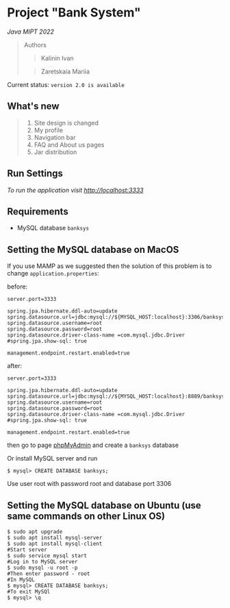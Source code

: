 # Project "Bank System"

*Java MIPT 2022*

>Authors
>>Kalinin Ivan
>
>>Zaretskaia Mariia

Current status: `version 2.0 is available`


## What's new

>1. Site design is changed
>2. My profile
>3. Navigation bar
>4. FAQ and About us pages
>5. Jar distribution


## Run Settings

*To run the application visit [http://localhost:3333](http://localhost:3333/)*

## Requirements

- MySQL database `banksys`

## Setting the MySQL database on MacOS

If you use MAMP as we suggested then the solution of this problem is to change `application.properties`:

before:
```properties
server.port=3333

spring.jpa.hibernate.ddl-auto=update
spring.datasource.url=jdbc:mysql://${MYSQL_HOST:localhost}:3306/banksys
spring.datasource.username=root
spring.datasource.password=root
spring.datasource.driver-class-name =com.mysql.jdbc.Driver
#spring.jpa.show-sql: true

management.endpoint.restart.enabled=true
```

after:
```properties
server.port=3333

spring.jpa.hibernate.ddl-auto=update
spring.datasource.url=jdbc:mysql://${MYSQL_HOST:localhost}:8889/banksys
spring.datasource.username=root
spring.datasource.password=root
spring.datasource.driver-class-name =com.mysql.jdbc.Driver
#spring.jpa.show-sql: true

management.endpoint.restart.enabled=true
```

then go to page [phpMyAdmin](http://localhost/phpMyAdmin/) and create a `banksys` database

Or install MySQL server and run 

```console
$ mysql> CREATE DATABASE banksys;
```
Use user root with password root and database port 3306

## Setting the MySQL database on Ubuntu (use same commands on other Linux OS)

```console
$ sudo apt upgrade
$ sudo apt install mysql-server
$ sudo apt install mysql-client
#Start server
$ sudo service mysql start
#Log in to MySQL server
$ sudo mysql -u root -p
#Then enter password - root
#In MySQL 
$ mysql> CREATE DATABASE banksys;
#To exit MySQl
$ mysql> \q
```
